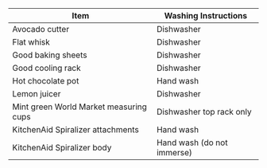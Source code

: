 |Item|Washing Instructions|
|---|---|
|Avocado cutter|Dishwasher|
|Flat whisk|Dishwasher|
|Good baking sheets|Dishwasher|
|Good cooling rack|Dishwasher|
|Hot chocolate pot|Hand wash|
|Lemon juicer|Dishwasher|
|Mint green World Market measuring cups|Dishwasher top rack only|
|KitchenAid Spiralizer attachments|Hand wash|
|KitchenAid Spiralizer body|Hand wash (do not immerse)|
